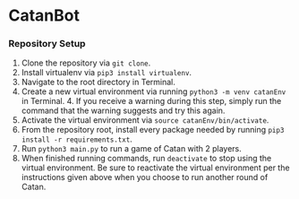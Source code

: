 # CatanBot

### Repository Setup
1. Clone the repository via `git clone`.
2. Install virtualenv via `pip3 install virtualenv`.
3. Navigate to the root directory in Terminal.
4. Create a new virtual environment via running `python3 -m venv catanEnv` in Terminal.
   4. If you receive a warning during this step, simply run the command that the warning suggests and try this again.
5. Activate the virtual environment via `source catanEnv/bin/activate`.
6. From the repository root, install every package needed by running `pip3 install -r requirements.txt`.
7. Run `python3 main.py` to run a game of Catan with 2 players.
8. When finished running commands, run `deactivate` to stop using the virtual environment. Be sure to reactivate the
virtual environment per the instructions given above when you choose to run another round of Catan.